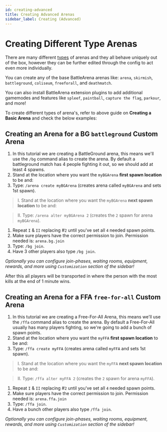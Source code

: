 ```yaml
---
id: creating-advanced
title: Creating Advanced Arenas
sidebar_label: Creating (Advanced)
---
```


# Creating Different Type Arenas

There are many different [types](ba/arenas/types.md) of arenas and they all behave uniquely out of the box, however they can be further edited through the config to act even more individually.

You can create any of the base BattleArena arenas like: `arena`, `skirmish`, `battleground`, `coliseum`, `freeforall`, and `deathmatch`.

You can also install BattleArena extension plugins to add additional gamemodes and features like `spleef`, `paintball`, `capture the flag`, `parkour`, and more!

To create different types of arena's, refer to above guide on **Creating a Basic Arena** and check the below examples:

## Creating an Arena for a BG `battleground` Custom Arena

1. In this tutorial we are creating a BattleGround arena, this means we'll use the `/bg` command alias to create the arena. By default a battleground match has 4 people fighting it out, so we should add at least 4 spawns.
2. Stand at the location where you want the `myBGArena` **first spawn location** to be and:
3. Type: `/arena create myBGArena` (creates arena called `myBGArena` and sets 1st spawn).

> I. Stand at the location where you want the `myBGArena` **next spawn location** to be and:

> II. Type: `/arena alter myBGArena 2` (creates the `2` spawn for arena `myBGArena`).

1. Repeat `I` & `II` replacing #`2` until you've set all `4` needed spawn points.
2. Make sure players have the correct permission to join. Permission needed is: `arena.bg.join`
3. Type: `/bg join`.
4. Have 3 other players also type `/bg join`.

_Optionally you can configure join-phases, waiting rooms, equipment, rewards, and more using `Customization` section of the sidebar!_

After this all players will be transported in where the person with the most kills at the end of 1 minute wins.

## Creating an Arena for a FFA `free-for-all` Custom Arena

1. In this tutorial we are creating a Free-For-All Arena, this means we'll use the `/ffa` command alias to create the arena. By default a Free-For-All usually has many players fighting, so we're going to add a bunch of spawn points.
2. Stand at the location where you want the `myFFA` **first spawn location** to be and:
3. Type: `/ffa create myFFA` (creates arena called `myFFA` and sets 1st spawn).

> I. Stand at the location where you want the `myFFA` **next spawn location** to be and:

> II. Type: `/ffa alter myFFA 2` (creates the `2` spawn for arena `myFFA`).

1. Repeat `I` & `II` replacing #`2` until you've set all `4` needed spawn points.
2. Make sure players have the correct permission to join. Permission needed is: `arena.ffa.join`
3. Type: `/ffa join`.
4. Have a bunch other players also type `/ffa join`.

_Optionally you can configure join-phases, waiting rooms, equipment, rewards, and more using `Customization` section of the sidebar!_

